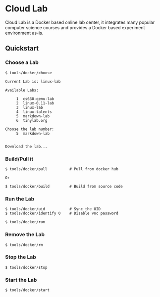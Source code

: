 
# Cloud Lab

Cloud Lab is a Docker based online lab center, it integrates many popular computer
science courses and provides a Docker based experiment environment as-is.

## Quickstart

### Choose a Lab

    $ tools/docker/choose

    Current Lab is: linux-lab

    Available Labs:

         1	cs630-qemu-lab
         2	linux-0.11-lab
         3	linux-lab
         4	linux-talents
         5	markdown-lab
         6	tinylab.org

    Choose the lab number:
         5	markdown-lab


    Download the lab...

### Build/Pull it

    $ tools/docker/pull          # Pull from docker hub

    Or

    $ tools/docker/build         # Build from source code


### Run the Lab

    $ tools/docker/uid           # Sync the UID
    $ tools/docker/identify 0    # Disable vnc password

    $ tools/docker/run

### Remove the Lab

    $ tools/docker/rm

### Stop the Lab

    $ tools/docker/stop

### Start the Lab

    $ tools/docker/start
